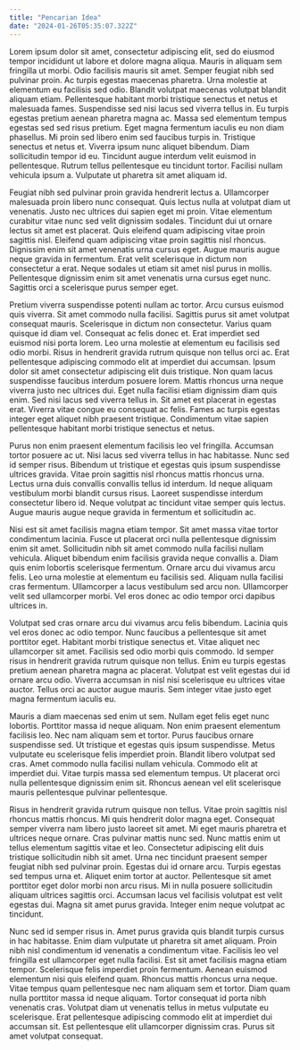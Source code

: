 ```yaml
---
title: "Pencarian Idea"
date: "2024-01-26T05:35:07.322Z"
---
```


Lorem ipsum dolor sit amet, consectetur adipiscing elit, sed do eiusmod tempor incididunt ut labore et dolore magna aliqua. Mauris in aliquam sem fringilla ut morbi. Odio facilisis mauris sit amet. Semper feugiat nibh sed pulvinar proin. Ac turpis egestas maecenas pharetra. Urna molestie at elementum eu facilisis sed odio. Blandit volutpat maecenas volutpat blandit aliquam etiam. Pellentesque habitant morbi tristique senectus et netus et malesuada fames. Suspendisse sed nisi lacus sed viverra tellus in. Eu turpis egestas pretium aenean pharetra magna ac. Massa sed elementum tempus egestas sed sed risus pretium. Eget magna fermentum iaculis eu non diam phasellus. Mi proin sed libero enim sed faucibus turpis in. Tristique senectus et netus et. Viverra ipsum nunc aliquet bibendum. Diam sollicitudin tempor id eu. Tincidunt augue interdum velit euismod in pellentesque. Rutrum tellus pellentesque eu tincidunt tortor. Facilisi nullam vehicula ipsum a. Vulputate ut pharetra sit amet aliquam id.

Feugiat nibh sed pulvinar proin gravida hendrerit lectus a. Ullamcorper malesuada proin libero nunc consequat. Quis lectus nulla at volutpat diam ut venenatis. Justo nec ultrices dui sapien eget mi proin. Vitae elementum curabitur vitae nunc sed velit dignissim sodales. Tincidunt dui ut ornare lectus sit amet est placerat. Quis eleifend quam adipiscing vitae proin sagittis nisl. Eleifend quam adipiscing vitae proin sagittis nisl rhoncus. Dignissim enim sit amet venenatis urna cursus eget. Augue mauris augue neque gravida in fermentum. Erat velit scelerisque in dictum non consectetur a erat. Neque sodales ut etiam sit amet nisl purus in mollis. Pellentesque dignissim enim sit amet venenatis urna cursus eget nunc. Sagittis orci a scelerisque purus semper eget.

Pretium viverra suspendisse potenti nullam ac tortor. Arcu cursus euismod quis viverra. Sit amet commodo nulla facilisi. Sagittis purus sit amet volutpat consequat mauris. Scelerisque in dictum non consectetur. Varius quam quisque id diam vel. Consequat ac felis donec et. Erat imperdiet sed euismod nisi porta lorem. Leo urna molestie at elementum eu facilisis sed odio morbi. Risus in hendrerit gravida rutrum quisque non tellus orci ac. Erat pellentesque adipiscing commodo elit at imperdiet dui accumsan. Ipsum dolor sit amet consectetur adipiscing elit duis tristique. Non quam lacus suspendisse faucibus interdum posuere lorem. Mattis rhoncus urna neque viverra justo nec ultrices dui. Eget nulla facilisi etiam dignissim diam quis enim. Sed nisi lacus sed viverra tellus in. Sit amet est placerat in egestas erat. Viverra vitae congue eu consequat ac felis. Fames ac turpis egestas integer eget aliquet nibh praesent tristique. Condimentum vitae sapien pellentesque habitant morbi tristique senectus et netus.

Purus non enim praesent elementum facilisis leo vel fringilla. Accumsan tortor posuere ac ut. Nisi lacus sed viverra tellus in hac habitasse. Nunc sed id semper risus. Bibendum ut tristique et egestas quis ipsum suspendisse ultrices gravida. Vitae proin sagittis nisl rhoncus mattis rhoncus urna. Lectus urna duis convallis convallis tellus id interdum. Id neque aliquam vestibulum morbi blandit cursus risus. Laoreet suspendisse interdum consectetur libero id. Neque volutpat ac tincidunt vitae semper quis lectus. Augue mauris augue neque gravida in fermentum et sollicitudin ac.

Nisi est sit amet facilisis magna etiam tempor. Sit amet massa vitae tortor condimentum lacinia. Fusce ut placerat orci nulla pellentesque dignissim enim sit amet. Sollicitudin nibh sit amet commodo nulla facilisi nullam vehicula. Aliquet bibendum enim facilisis gravida neque convallis a. Diam quis enim lobortis scelerisque fermentum. Ornare arcu dui vivamus arcu felis. Leo urna molestie at elementum eu facilisis sed. Aliquam nulla facilisi cras fermentum. Ullamcorper a lacus vestibulum sed arcu non. Ullamcorper velit sed ullamcorper morbi. Vel eros donec ac odio tempor orci dapibus ultrices in.

Volutpat sed cras ornare arcu dui vivamus arcu felis bibendum. Lacinia quis vel eros donec ac odio tempor. Nunc faucibus a pellentesque sit amet porttitor eget. Habitant morbi tristique senectus et. Vitae aliquet nec ullamcorper sit amet. Facilisis sed odio morbi quis commodo. Id semper risus in hendrerit gravida rutrum quisque non tellus. Enim eu turpis egestas pretium aenean pharetra magna ac placerat. Volutpat est velit egestas dui id ornare arcu odio. Viverra accumsan in nisl nisi scelerisque eu ultrices vitae auctor. Tellus orci ac auctor augue mauris. Sem integer vitae justo eget magna fermentum iaculis eu.

Mauris a diam maecenas sed enim ut sem. Nullam eget felis eget nunc lobortis. Porttitor massa id neque aliquam. Non enim praesent elementum facilisis leo. Nec nam aliquam sem et tortor. Purus faucibus ornare suspendisse sed. Ut tristique et egestas quis ipsum suspendisse. Metus vulputate eu scelerisque felis imperdiet proin. Blandit libero volutpat sed cras. Amet commodo nulla facilisi nullam vehicula. Commodo elit at imperdiet dui. Vitae turpis massa sed elementum tempus. Ut placerat orci nulla pellentesque dignissim enim sit. Rhoncus aenean vel elit scelerisque mauris pellentesque pulvinar pellentesque.

Risus in hendrerit gravida rutrum quisque non tellus. Vitae proin sagittis nisl rhoncus mattis rhoncus. Mi quis hendrerit dolor magna eget. Consequat semper viverra nam libero justo laoreet sit amet. Mi eget mauris pharetra et ultrices neque ornare. Cras pulvinar mattis nunc sed. Nunc mattis enim ut tellus elementum sagittis vitae et leo. Consectetur adipiscing elit duis tristique sollicitudin nibh sit amet. Urna nec tincidunt praesent semper feugiat nibh sed pulvinar proin. Egestas dui id ornare arcu. Turpis egestas sed tempus urna et. Aliquet enim tortor at auctor. Pellentesque sit amet porttitor eget dolor morbi non arcu risus. Mi in nulla posuere sollicitudin aliquam ultrices sagittis orci. Accumsan lacus vel facilisis volutpat est velit egestas dui. Magna sit amet purus gravida. Integer enim neque volutpat ac tincidunt.

Nunc sed id semper risus in. Amet purus gravida quis blandit turpis cursus in hac habitasse. Enim diam vulputate ut pharetra sit amet aliquam. Proin nibh nisl condimentum id venenatis a condimentum vitae. Facilisis leo vel fringilla est ullamcorper eget nulla facilisi. Est sit amet facilisis magna etiam tempor. Scelerisque felis imperdiet proin fermentum. Aenean euismod elementum nisi quis eleifend quam. Rhoncus mattis rhoncus urna neque. Vitae tempus quam pellentesque nec nam aliquam sem et tortor. Diam quam nulla porttitor massa id neque aliquam. Tortor consequat id porta nibh venenatis cras. Volutpat diam ut venenatis tellus in metus vulputate eu scelerisque. Erat pellentesque adipiscing commodo elit at imperdiet dui accumsan sit. Est pellentesque elit ullamcorper dignissim cras. Purus sit amet volutpat consequat.
